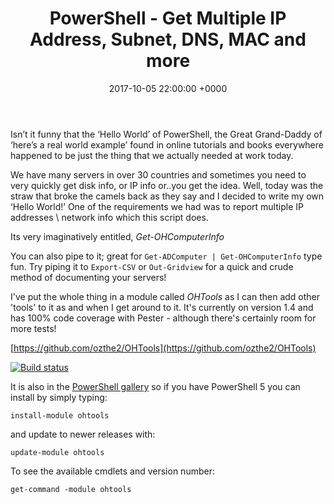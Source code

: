 ﻿---
layout: post
title:  "PowerShell - Get Multiple IP Address, Subnet, DNS, MAC and more"
date:   2017-10-05 22:00:00 +0000
categories: PowerShell
tags: [powershell, posh]
---
Isn’t it funny that the ‘Hello World’ of PowerShell, the Great Grand-Daddy of ‘here’s a real world example’ found in online tutorials and books everywhere happened to be just the thing that we actually needed at work today.

We have many servers in over 30 countries and sometimes you need to very quickly get disk info, or IP info or..you get the idea.  Well, today was the straw that broke the camels back as they say and I decided to write my own ‘Hello World!’  One of the requirements we had was to report multiple IP addresses \ network info which this script does.

Its very imaginatively entitled, *Get-OHComputerInfo*

You can also pipe to it; great for ```Get-ADComputer | Get-OHComputerInfo``` type fun.  Try piping it to ```Export-CSV``` or ```Out-Gridview``` for a quick and crude method of documenting your servers!

I've put the whole thing in a module called *OHTools* as I can then add other 'tools' to it as and when I get around to it.  It's currently on version 1.4 and has 100% code coverage with Pester - although there's certainly room for more tests!

[https://github.com/ozthe2/OHTools](https://github.com/ozthe2/OHTools)

[![Build status](https://ci.appveyor.com/api/projects/status/aonepjox78v7xhff?svg=true)](https://ci.appveyor.com/project/ozthe2/ohtools)  

It is also in the [PowerShell gallery](https://www.powershellgallery.com/packages/OHTools/1.3) so if you have PowerShell 5 you can install by simply typing: 

```
install-module ohtools
```

and update to newer releases with:
```
update-module ohtools
```

To see the available cmdlets and version number:
```
get-command -module ohtools
```



